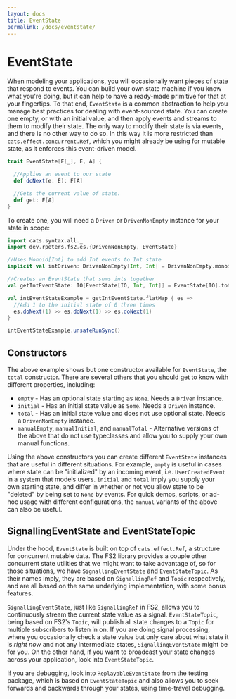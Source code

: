 ```yaml
---
layout: docs
title: EventState
permalink: /docs/eventstate/
---
```

# EventState
When modeling your applications, you will occasionally want pieces of state that respond to events.
You can build your own state machine if you know what you're doing, but it can help to have a ready-made primitive for that at your fingertips.
To that end, `EventState` is a common abstraction to help you manage best practices for dealing with event-sourced state.
You can create one empty, or with an initial value, and then apply events and streams to them to modify their state.
The only way to modify their state is via events, and there is no other way to do so.
In this way it is more restricted than `cats.effect.concurrent.Ref`, which you might already be using for mutable state, as it enforces this event-driven model.

```scala mdoc:compile-only
trait EventState[F[_], E, A] {

  //Applies an event to our state
  def doNext(e: E): F[A]

  //Gets the current value of state.
  def get: F[A]
}
```

To create one, you will need a `Driven` or `DrivenNonEmpty` instance for your state in scope:

```scala mdoc:silent
import cats.syntax.all._
import dev.rpeters.fs2.es.{DrivenNonEmpty, EventState}

//Uses Monoid[Int] to add Int events to Int state
implicit val intDriven: DrivenNonEmpty[Int, Int] = DrivenNonEmpty.monoid

//Creates an EventState that sums ints together
val getIntEventState: IO[EventState[IO, Int, Int]] = EventState[IO].total[Int, Int](0)

val intEventStateExample = getIntEventState.flatMap { es =>
  //Add 1 to the initial state of 0 three times
  es.doNext(1) >> es.doNext(1) >> es.doNext(1)
}
```
```scala mdoc
intEventStateExample.unsafeRunSync()
```

## Constructors
The above example shows but one constructor available for `EventState`, the `total` constructor.
There are several others that you should get to know with different properties, including:

* `empty` - Has an optional state starting as `None`. Needs a `Driven` instance.
* `initial` - Has an initial state value as `Some`. Needs a `Driven` instance.
* `total` - Has an initial state value and does not use optional state. Needs a `DrivenNonEmpty` instance.
* `manualEmpty`, `manualInitial`, and `manualTotal` - Alternative versions of the above that do not use typeclasses and allow you to supply your own manual functions.

Using the above constructors you can create different `EventState` instances that are useful in different situations.
For example, `empty` is useful in cases where state can be "initialized" by an incoming event, i.e. `UserCreatedEvent` in a system that models users.
`initial` and `total` imply you supply your own starting state, and differ in whether or not you allow state to be "deleted" by being set to `None` by events.
For quick demos, scripts, or ad-hoc usage with different configurations, the `manual` variants of the above can also be useful.

## SignallingEventState and EventStateTopic
Under the hood, `EventState` is built on top of `cats.effect.Ref`, a structure for concurrent mutable data.
The FS2 library provides a couple other concurrent state utilities that we might want to take advantage of, so for those situations, we have `SignallingEventState` and `EventStateTopic`.
As their names imply, they are based on `SignallingRef` and `Topic` respectively, and are all based on the same underlying implementation, with some bonus features.

`SignallingEventState`, just like `SignallingRef` in FS2, allows you to continuously stream the current state value as a signal.
`EventStateTopic`, being based on FS2's `Topic`, will publish all state changes to a `Topic` for multiple subscribers to listen in on.
If you are doing signal processing, where you occasionally check a state value but only care about what state it is *right now* and not any intermediate states, `SignallingEventState` might be for you.
On the other hand, if you want to broadcast your state changes across your application, look into `EventStateTopic`.

If you are debugging, look into [`ReplayableEventState`](/docs/testing/) from the testing package, which is based on `EventStateTopic` and also allows you to seek forwards and backwards through your states, using time-travel debugging.